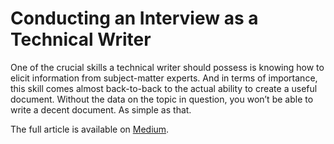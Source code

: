 # Conducting an Interview as a Technical Writer

One of the crucial skills a technical writer should possess is knowing how to elicit information from subject-matter experts. And in terms of importance, this skill comes almost back-to-back to the actual ability to create a useful document. Without the data on the topic in question, you won’t be able to write a decent document. As simple as that.

The full article is available on [Medium](https://rastalina.medium.com/conducting-an-interview-as-a-technical-writer-786adec11339).